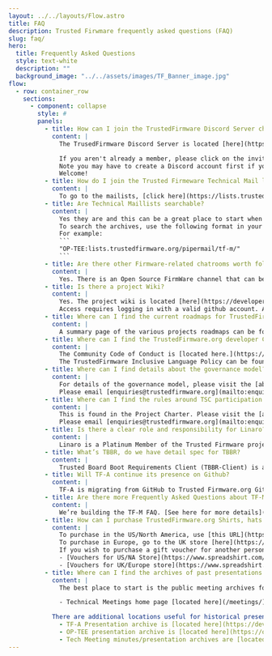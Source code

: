 ```yaml
---
layout: ../../layouts/Flow.astro
title: FAQ
description: Trusted Firwmare frequently asked questions (FAQ)
slug: faq/
hero:
  title: Frequently Asked Questions
  style: text-white
  description: ""
  background_image: "../../assets/images/TF_Banner_image.jpg"
flow:
  - row: container_row
    sections:
      - component: collapse
        style: #
        panels:
          - title: How can I join the TrustedFirmware Discord Server chat channels?
            content: |
              The TrusedFirmware Discord Server is located [here](https://discord.com/channels/1106321706588577904/1144310640341700739).

              If you aren't already a member, please click on the invite link [here](https://discord.gg/5PpXhvda5p).
              Note you may have to create a Discord account first if you don't already have one.
              Welcome!
          - title: How do I join the Trusted Firmeware Technical Mail lists?
            content: |
              To go to the mailists, [click here](https://lists.trustedfirmware.org/mailman3/lists/?all-lists=&page=1) and choose the list(s) you wish to subscribe. The Archives are available as a resource here as well.
          - title: Are Technical Maillists searchable?
            content: |
              Yes they are and this can be a great place to start when you may be stuck.
              To search the archives, use the following format in your google search engine `"<search string>:<TF Domain of Interest>"`
              For example:
              ```
              "OP-TEE:lists.trustedfirmware.org/pipermail/tf-m/"
              ```
          - title: Are there other Firmware-related chatrooms worth following?
            content: |
              Yes. There is an Open Source FirmWare channel that can be found on slack at https://osfw.slack.com/
          - title: Is there a project Wiki?
            content: |
              Yes. The project wiki is located [here](https://developer.trustedfirmware.org/w/).
              Access requires logging in with a valid github account. Additional access provided to members as needed.
          - title: Where can I find the current roadmaps for TrustedFirmware.org projects?
            content: |
              A summary page of the various projects roadmaps can be found [here](https://developer.trustedfirmware.org/w/roadmaps/). All members are encouraged to contribute to the roadmap here with either change requests or their own planned contributions.
          - title: Where can I find the TrustedFirmware.org developer Community Code of Conduct?
            content: |
              The Community Code of Conduct is [located here.](https://www.trustedfirmware.org/coc/)
              The TrustedFirmware Inclusive Language Policy can be found on the same page as the Community Code of Conduct.
          - title: Where can I find details about the governance model? Where can I find details about membership?
            content: |
              For details of the governance model, please visit the [about->join](/join/) page of this website and click on the downloadable current version of the Charter.
              Please email [enquiries@trustedfirmware.org](mailto:enquiries@trustedfirmware.org) for any questions regarding membership.
          - title: Where can I find the rules around TSC participation and voting?
            content: |
              This is found in the Project Charter. Please visit the [about->join](/join/) page of this website and click on the downloadable current version of the Charter for details.
              Please email [enquiries@trustedfirmware.org](mailto:enquiries@trustedfirmware.org) for any questions regarding membership.
          - title: Is there a clear role and responsibility for Linaro?
            content: |
              Linaro is a Platinum Member of the Trusted Firmware project and provides governance, hosting and other services.
          - title: What’s TBBR, do we have detail spec for TBBR?
            content: |
              Trusted Board Boot Requirements Client (TBBR-Client) is an Arm specification that defines the basic requirements implemented by TF-A for Trusted Boot. It can be found [at this link](https://developer.arm.com/documentation/den0006/latest).
          - title: Will TF-A continue its presence on Github?
            content: |
              TF-A is migrating from GitHub to Trusted Firmware.org Git and Gerrit repositories. Details on the migration plan can be found [here](https://github.com/ARM-software/tf-issues/issues/681).
          - title: Are there more Frequently Asked Questions about TF-M?
            content: |
              We’re building the TF-M FAQ. [See here for more details](https://developer.trustedfirmware.org/ponder/query/all/)
          - title: How can I purchase TrustedFirmware.org Shirts, hats and other gear?
            content: |
              To purchase in the US/North America, use [this URL](https://trustedfirmware.myspreadshop.com/)
              To purchase in Europe, go to the UK store [here](https://trustedfirmwareorg.myspreadshop.co.uk/)
              If you wish to purchase a gift voucher for another person, use the following links:
              - [Vouchers for US/NA Store](https://www.spreadshirt.com/custom/gifts/gift-cards)
              - [Vouchers for UK/Europe store](https://www.spreadshirt.co.uk/personalised/gifts/gift-voucher)
          - title: Where can I find the archives of past presentations and meeting archives?
            content: |
              The best place to start is the public meeting archives for multiple TrustedFirmware projects. These often include recorded technical meetings enabling content review at the convenience of the listener.

              - Technical Meetings home page [located here](/meetings/)

            There are additional locations useful for historical presentation/meeting archives located here:
              - TF-A Presentation archive is [located here](https://developer.trustedfirmware.org/w/tf_a/)
              - OP-TEE presentation archive is [located here](https://optee.readthedocs.io/en/latest/general/presentations.html)
              - Tech Meeting minutes/presentation archives are [located here](/meetings/)
---
```

